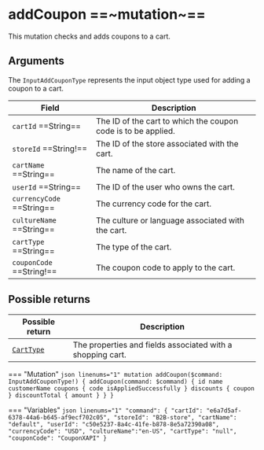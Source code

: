 # addCoupon ==~mutation~==

This mutation checks and adds coupons to a cart.

## Arguments

The `InputAddCouponType` represents the input object type used for adding a coupon to a cart.

| Field                        | Description                                                        |
|------------------------------|--------------------------------------------------------------------|
| `cartId` ==String==          | The ID of the cart to which the coupon code is to be applied.      |
| `storeId` ==String!==        | The ID of the store associated with the cart.                      |
| `cartName` ==String==        | The name of the cart.                                              |
| `userId` ==String==          | The ID of the user who owns the cart.                              |
| `currencyCode` ==String==    | The currency code for the cart.                                    |
| `cultureName` ==String==     | The culture or language associated with the cart.                  |
| `cartType` ==String==        | The type of the cart.                                              |
| `couponCode` ==String!==     | The coupon code to apply to the cart.                              |


## Possible returns

| Possible return                                          	| Description                                                 	|
|---------------------------------------------------------	|------------------------------------------------------------	|
| [`CartType`](../objects/cart-type.md)                   	|  The properties and fields associated with a shopping cart.  	|


=== "Mutation"
    ```json linenums="1"
    mutation addCoupon($command: InputAddCouponType!) {
      addCoupon(command: $command) {
        id
        name
        customerName
        coupons {
          code
          isAppliedSuccessfully
        }
        discounts {
          coupon
        }
        discountTotal {
          amount
        }
      }
    }
    ```

=== "Variables"
    ```json linenums="1"
    "command": {
      "cartId": "e6a7d5af-6378-44a6-b645-af9ecf702c05",
      "storeId": "B2B-store",
      "cartName": "default",
      "userId": "c50e5237-8a4c-41fe-b878-8e5a72390a08",
      "currencyCode": "USD",
      "cultureName":"en-US",
      "cartType": "null",
      "couponCode": "CouponXAPI"
    }
    ```